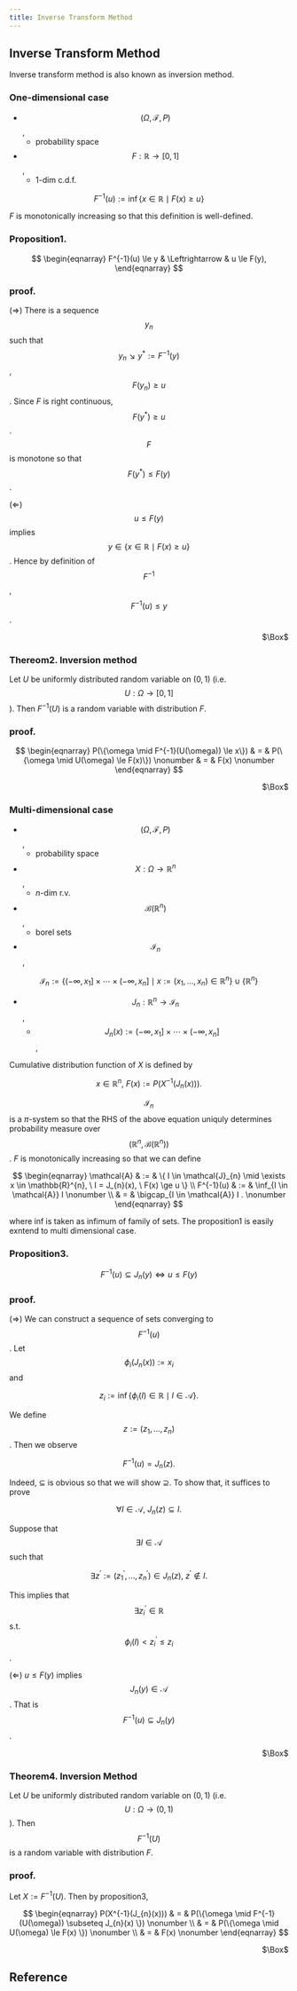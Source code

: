 ```yaml
---
title: Inverse Transform Method
---
```


## Inverse Transform Method
Inverse transform method is also known as inversion method.

### One-dimensional case
* $$(\Omega, \mathcal{F}, P)$$,
    * probability space
* $$F: \mathbb{R} \rightarrow [0, 1]$$,
    * 1-dim c.d.f.

$$
    F^{-1}(u)
    :=
    \inf
    \{
        x \in \mathbb{R} \mid F(x) \ge u
    \}
$$

$F$ is monotonically increasing so that this definition is well-defined.

### Proposition1.
$$
\begin{eqnarray}
    F^{-1}(u) \le y
    & \Leftrightarrow &
        u \le F(y),
\end{eqnarray}
$$

### proof.
($\Rightarrow$)
There is a sequence $$y_{n}$$ such that $$y_{n} \searrow y^{*} := F^{-1}(y)$$, $$F(y_{n}) \ge u$$.
Since $F$ is right continuous, $$F(y^{*}) \ge u$$.
$$F$$ is monotone so that $$F(y^{*}) \le F(y)$$.

($\Leftarrow$)
$$u \le F(y)$$ implies $$y \in \{x \in \mathbb{R} \mid F(x) \ge u\}$$.
Hence by definition of $$F^{-1}$$, $$F^{-1}(u) \le y$$.

<div class="QED" style="text-align: right">$\Box$</div>

### Thereom2. Inversion method
Let $U$ be uniformly distributed random variable on $(0, 1)$ (i.e. $$U:\Omega \rightarrow [0, 1]$$).
Then $F^{-1}(U)$ is a random variable with distribution $F$.

### proof.
$$
\begin{eqnarray}
    P(\{\omega \mid F^{-1}(U(\omega)) \le x\})
    & = &
        P(\{\omega \mid U(\omega) \le F(x)\})
    \nonumber
    & = &
        F(x)
    \nonumber
\end{eqnarray}
$$

<div class="QED" style="text-align: right">$\Box$</div>

### Multi-dimensional case
* $$(\Omega, \mathcal{F}, P)$$,
    * probability space
* $$X: \Omega \rightarrow \mathbb{R}^{n}$$,
    * $n$-dim r.v.
* $$\mathcal{B}(\mathbb{R}^{n})$$,
    * borel sets
* $$\mathcal{I}_{n}$$,

$$
    \mathcal{I}_{n}
    :=
    \{
        (-\infty, x_{1}] \times \cdots \times (-\infty, x_{n}]
        \mid
        x := (x_{1}, \ldots, x_{n}) \in \mathbb{R}^{n}
    \}
    \cup
    \{\mathbb{R}^{n}\}
$$

* $$J_{n}: \mathbb{R}^{n} \rightarrow \mathcal{I}_{n}$$,
    * $$J_{n}(x) := (-\infty, x_{1}] \times \cdots \times (-\infty, x_{n}]$$,

Cumulative distribution function of $X$ is defined by

$$
    x \in \mathbb{R}^{n},
    \
    F(x) := P(X^{-1}(J_{n}(x)))
    .
$$

$$\mathcal{I}_{n}$$ is a $\pi$-system so that the RHS of the above equation uniquly determines probability measure over $$(\mathbb{R}^{n}, \mathcal{B}(\mathbb{R}^{n}))$$.
$F$ is monotonically increasing so that we can define

$$
\begin{eqnarray}
    \mathcal{A}
    & := &
        \{
            I
            \in \mathcal{J}_{n}
            \mid
            \exists
            x \in \mathbb{R}^{n},
            \
            I = J_{n}(x),
            \
            F(x) \ge u
        \}
    \\
    F^{-1}(u)
    & := &
        \inf_{I \in \mathcal{A}}
            I
    \nonumber
    \\
    & = &
        \bigcap_{I \in \mathcal{A}}
            I
    .
    \nonumber
\end{eqnarray}
$$

where inf is taken as infimum of family of sets.
The proposition1 is easily exntend to multi dimensional case.

### Proposition3.

$$
    F^{-1}(u) \subseteq J_{n}(y)
    \Leftrightarrow
    u \le F(y)
$$

### proof.
($\Rightarrow$)
We can construct a sequence of sets converging to $$F^{-1}(u)$$.
Let $$\phi_{i}(J_{n}(x)) := x_{i}$$ and

$$
    z_{i}
    :=
    \inf
    \{
        \phi_{i}(I) \in \mathbb{R}
        \mid
        I \in \mathcal{A}
    \}
    .
$$

We define $$z := (z_{1}, \ldots, z_{n})$$.
Then we observe 

$$
    F^{-1}(u)
    =
    J_{n}(z)
    .
$$

Indeed, $\subseteq$ is obvious so that we will show $\supseteq$.
To show that, it suffices to prove

$$
    \forall I \in \mathcal{A},
    \
    J_{n}(z) \subseteq I.
$$

Suppose that $$ \exists I \in \mathcal{A}$$ such that

$$
    \exists z^{\prime} := (z_{1}^{\prime}, \ldots, z_{n}^{\prime}) \in J_{n}(z),
    \
    z^{\prime} \notin I
    .
$$

This implies that $$\exists z^{\prime}_{i} \in \mathbb{R}$$ s.t. $$\phi_{i}(I) < z_{i}^{\prime} \le z_{i}$$.

($\Leftarrow$)
$u \le F(y)$ implies $$J_{n}(y) \in \mathcal{A}$$. That is $$F^{-1}(u) \subseteq J_{n}(y)$$.

<div class="QED" style="text-align: right">$\Box$</div>

### Theorem4. Inversion Method
Let $U$ be uniformly distributed random variable on $(0,1)$ (i.e. $$U:\Omega \rightarrow (0,1)$$).
Then $$F^{-1}(U)$$ is a random variable with distribution $F$.

### proof.
Let $X := F^{-1}(U)$.
Then by proposition3,

$$
\begin{eqnarray}
    P(X^{-1}(J_{n}(x)))
    & = &
        P(\{\omega \mid F^{-1}(U(\omega)) \subseteq J_{n}(x) \})
    \nonumber
    \\
    & = &
        P(\{\omega \mid U(\omega) \le F(x) \})
    \nonumber
    \\
    & = &
        F(x)
    \nonumber
\end{eqnarray}
$$

<div class="QED" style="text-align: right">$\Box$</div>



## Reference
